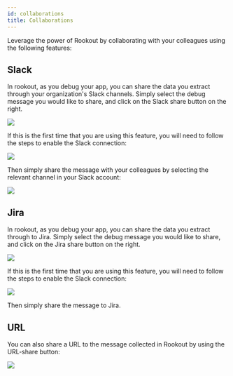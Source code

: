 ```yaml
---
id: collaborations
title: Collaborations
---
```


Leverage the power of Rookout by collaborating with your colleagues using the following features:

## Slack

In rookout, as you debug your app, you can share the data you extract through your organization's Slack channels.
Simply select the debug message you would like to share, and click on the Slack share button on the right.

<img src="/img/screenshots/Slack_Collaboration_Tool.png" />

If this is the first time that you are using this feature, you will need to follow the steps to enable the Slack connection:

<img src="/img/screenshots/Slack_Authorise.png" />

Then simply share the message with your colleagues by selecting the relevant channel in your Slack account:

<img src="/img/screenshots/Slack_Share.png" />


## Jira

In rookout, as you debug your app, you can share the data you extract through to Jira.
Simply select the debug message you would like to share, and click on the Jira share button on the right.

<img src="/img/screenshots/jira_share.png" />

If this is the first time that you are using this feature, you will need to follow the steps to enable the Slack connection:

<img src="/img/screenshots/jira_auth.png" />

Then simply share the message to Jira.

## URL

You can also share a URL to the message collected in Rookout by using the URL-share button:

<img src="/img/screenshots/URL_Share.png" />
